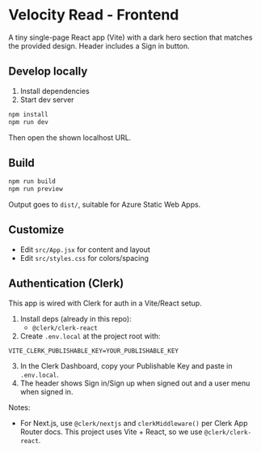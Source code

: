 # Velocity Read - Frontend

A tiny single-page React app (Vite) with a dark hero section that matches the provided design. Header includes a Sign in button.

## Develop locally

1. Install dependencies
2. Start dev server

```bash
npm install
npm run dev
```

Then open the shown localhost URL.

## Build

```bash
npm run build
npm run preview
```

Output goes to `dist/`, suitable for Azure Static Web Apps.

## Customize
- Edit `src/App.jsx` for content and layout
- Edit `src/styles.css` for colors/spacing

## Authentication (Clerk)

This app is wired with Clerk for auth in a Vite/React setup.

1. Install deps (already in this repo):
	- `@clerk/clerk-react`
2. Create `.env.local` at the project root with:

```
VITE_CLERK_PUBLISHABLE_KEY=YOUR_PUBLISHABLE_KEY
```

3. In the Clerk Dashboard, copy your Publishable Key and paste in `.env.local`.
4. The header shows Sign in/Sign up when signed out and a user menu when signed in.

Notes:
- For Next.js, use `@clerk/nextjs` and `clerkMiddleware()` per Clerk App Router docs. This project uses Vite + React, so we use `@clerk/clerk-react`.